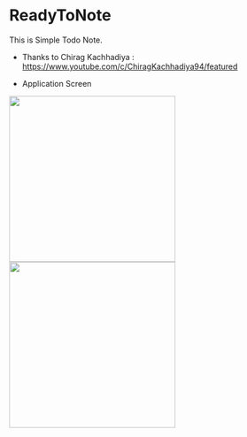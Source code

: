 # ReadyToNote
This is Simple Todo Note.
  
* Thanks to Chirag Kachhadiya : https://www.youtube.com/c/ChiragKachhadiya94/featured

* Application Screen
<div>
<img width="300" src="https://user-images.githubusercontent.com/55890012/95174769-7ec2a700-07f5-11eb-9fe8-fd0f5c790ac5.png">
<img width="300" src="https://user-images.githubusercontent.com/55890012/91754799-fdc82c80-ec04-11ea-91c2-bbd7d11aff34.png">

</div>
